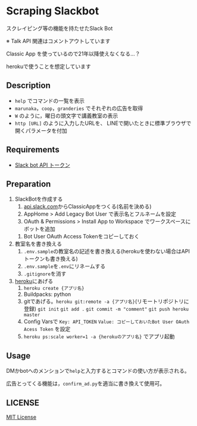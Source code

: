 # Scraping Slackbot

スクレイピング等の機能を持たせたSlack Bot

※ Talk API 関連はコメントアウトしています

Classic App を使っているので21年以降使えなくなる…？

herokuで使うことを想定しています

## Description

- `help` でコマンドの一覧を表示  
- `marunaka`，`coop`，`granderies` でそれぞれの広告を取得  
- `W` のように，曜日の頭文字で講義教室の表示  
- `http [URL]` のように入力したURLを、 LINEで開いたときに標準ブラウザで開くパラメータを付加
<!-- - コマンド以外で会話 -->

## Requirements

- [Slack bot API トークン](https://api.slack.com/)
<!-- - [A3RT Talk API](https://a3rt.recruit-tech.co.jp/product/talkAPI/) -->
<!-- - [Python 3.7](https://www.python.org/downloads/) -->

## Preparation

<!-- ```Python
pip install -r requirements.txt
``` -->
1. SlackBotを作成する
    1. [api.slack.com](https://api.slack.com/rtm#classic)からClassicAppをつくる(名前を決める)
    1. AppHome > Add Legacy Bot User で表示名とフルネームを設定
    1. OAuth & Permissions > Install App to Workspace でワークスペースにボットを追加
    <!-- 1. Copy Bot User OAuth Access Token & Paste .env > API_TOKEN -->
    <!-- 1. https://api.slack.com/methods/conversations.list/test を使ってAPIの動作を確認する。必要に応じてscopeを追加許可する。 -->
    1. Bot User OAuth Access Tokenをコピーしておく
1. 教室名を書き換える
    1. `.env.sample`の教室名の記述を書き換える(herokuを使わない場合はAPIトークンも書き換える)
    1. `.env.sample`を`.env`にリネームする
    1. `.gitignore`を消す
1. [heroku](https://jp.heroku.com/)にあげる
    1. `heroku create {アプリ名}`
    1. Buildpacks: python
    1. gitであげる。`heroku git:remote -a {アプリ名}`(リモートリポジトリに登録) `git init` `git add .` `git commit -m "comment"` `git push heroku master`
    1. Config Varsで `Key: API_TOKEN` `Value: コピーしておいたBot User OAuth Acess Token` を設定
    1. `heroku ps:scale worker=1 -a {herokuのアプリ名}` でアプリ起動

## Usage

DMかbotへのメンションで`help`と入力するとコマンドの使い方が表示される。  

広告とってくる機能は，`confirm_ad.py`を適当に書き換えて使用可。

<!-- 1. APIキーの発行
    1. Slackbot API の権限は，Admin, Interactivity.
    1. Bot User OAuth Acess Token を使用
1. `.env.sample` を `.env` にリネーム
    1. `.gitignore`を消す
    1. API_TOKEN に Slackbot のAPIキーを書き込む
    <!-- 1. API_TOKEN と  API_KEY にそれぞれ Slackbot と TalkAPI のAPIキーを書き込む
    1. 教室名を追記する -->
<!-- 1. Python3のインストール
    1. モジュールのインストールは [上記](#Installation) の通り -->
    
<!-- 1. `whereplace.py` の教室名や，`confirm_ad.py` のURL等を適宜書き換えてカスタマイズできる
1. `run.py` を実行すると，あなたの追加した Slack Bot とのやり取りが可能になる -->

<!-- - Procfile等もあるので，環境変数などの設定を行えば，herokuで動かすことも可能です -->

## LICENSE

[MIT License](./LICENSE)